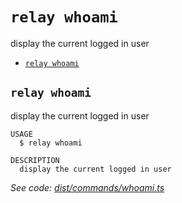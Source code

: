 `relay whoami`
==============

display the current logged in user

* [`relay whoami`](#relay-whoami)

## `relay whoami`

display the current logged in user

```
USAGE
  $ relay whoami

DESCRIPTION
  display the current logged in user
```

_See code: [dist/commands/whoami.ts](https://github.com/relaypro/relay-cli/blob/v0.2.4/dist/commands/whoami.ts)_
